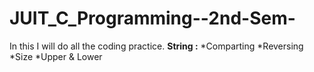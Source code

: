 # JUIT_C_Programming--2nd-Sem-
In this I will do all the coding practice.
**String :**
    *Comparting
    *Reversing
    *Size
    *Upper & Lower
